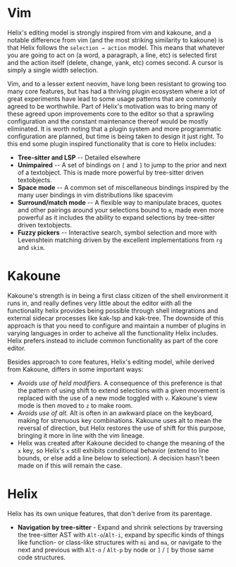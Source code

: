 # Vim

Helix's editing model is strongly inspired from vim and kakoune, and a notable difference from vim (and the most striking similarity to kakoune) is that Helix follows the `selection → action` model. This means that whatever you are going to act on (a word, a paragraph, a line, etc) is selected first and the action itself (delete, change, yank, etc) comes second. A cursor is simply a single width selection.

Vim, and to a lesser extent neovim, have long been resistant to growing too many core features, but has had a thriving plugin ecosystem where a lot of great experiments have lead to some usage patterns that are commonly agreed to be worthwhile. Part of Helix's motivation was to bring many of these agreed upon improvements core to the editor so that a sprawling configuration and the constant maintenance thereof would be mostly eliminated. It is worth noting that a plugin system and more programmatic configuration are planned, but time is being taken to design it just right. To this end some plugin inspired functionality that is core to Helix includes:

* **Tree-sitter and LSP** -- Detailed elsewhere
* **Unimpaired** -- A set of bindings on `[` and `]` to jump to the prior and next of a textobject. This is made more powerful by tree-sitter driven textobjects.
* **Space mode** -- A common set of miscellaneous bindings inspired by the many user bindings in vim distributions like spacevim
* **Surround/match mode** -- A flexible way to manipulate braces, quotes and other pairings around your selections bound to `m`, made even more powerful as it includes the ability to expand selections by tree-sitter driven textobjects.
* **Fuzzy pickers** -- Interactive search, symbol selection and more with Levenshtein matching driven by the excellent implementations from `rg` and `skim`.

# Kakoune

Kakoune's strength is in being a first class citizen of the shell environment it runs in, and really defines very little about the editor with all the functionality helix provides being possible through shell integrations and external sidecar processes like kak-lsp and kak-tree. The downside of this approach is that you need to configure and maintain a number of plugins in varying languages in order to acheive all the functionality Helix includes. Helix prefers instead to include common functionality as part of the core editor.

Besides approach to core features, Helix's editing model, while derived from Kakoune, differs in some important ways:

* *Avoids use of held modifiers.* A consequence of this preference is that the pattern of using shift to extend selections with a given movement is replaced with the use of a new mode toggled with `v`. Kakoune's view mode is then moved to `z` to make room.
* *Avoids use of alt.* Alt is often in an awkward place on the keyboard, making for strenuous key combinations. Kakoune uses alt to mean the reversal of direction, but Helix restores the use of shift for this purpose, bringing it more in line with the vim lineage.
* Helix was created after Kakoune decided to change the meaning of the `x` key, so Helix's `x` still exhibits conditional behavior (extend to line bounds, or else add a line below to selection). A decision hasn't been made on if this will remain the case.

# Helix

Helix has its own unique features, that don't derive from its parentage.

* **Navigation by tree-sitter** - Expand and shrink selections by traversing the tree-sitter AST with `Alt-o`/`Alt-i`, expand by specific kinds of things like function- or class-like structures with `mi` and `ma`, or navigate to the next and previous with `Alt-n` / `Alt-p` by node or `]` / `[` by those same code structures.
